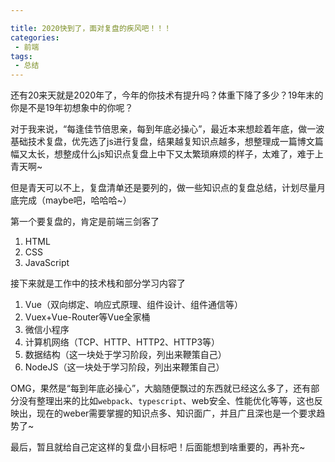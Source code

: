 ```yaml
---

title: 2020快到了，面对复盘的疾风吧！！！
categories:
 - 前端
tags:
 - 总结
---
```


还有20来天就是2020年了，今年的你技术有提升吗？体重下降了多少？19年末的你是不是19年初想象中的你呢？

对于我来说，“每逢佳节倍思亲，每到年底必操心”，最近本来想趁着年底，做一波基础技术复盘，优先选了js进行复盘，结果越复知识点越多，想整理成一篇博文篇幅又太长，想整成什么js知识点复盘上中下又太繁琐麻烦的样子，太难了，难于上青天啊~

但是青天可以不上，复盘清单还是要列的，做一些知识点的复盘总结，计划尽量月底完成（maybe吧，哈哈哈~）

<!-- more -->

第一个要复盘的，肯定是前端三剑客了

1. HTML
2. CSS
3. JavaScript

接下来就是工作中的技术栈和部分学习内容了

1. Vue（双向绑定、响应式原理、组件设计、组件通信等）
2. Vuex+Vue-Router等Vue全家桶
3. 微信小程序
4. 计算机网络（TCP、HTTP、HTTP2、HTTP3等）
5. 数据结构（这一块处于学习阶段，列出来鞭策自己）
6. NodeJS（这一块处于学习阶段，列出来鞭策自己）

OMG，果然是“每到年底必操心”，大脑随便飘过的东西就已经这么多了，还有部分没有整理出来的比如`webpack`、`typescript`、web安全、性能优化等等，这也反映出，现在的weber需要掌握的知识点多、知识面广，并且广且深也是一个要求趋势了~

最后，暂且就给自己定这样的复盘小目标吧！后面能想到啥重要的，再补充~



